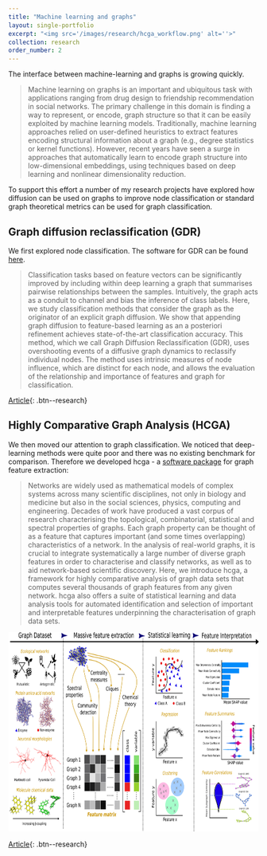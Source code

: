 ```yaml
---
title: "Machine learning and graphs"
layout: single-portfolio
excerpt: "<img src='/images/research/hcga_workflow.png' alt=''>"
collection: research
order_number: 2
---
```


The interface between machine-learning and graphs is growing quickly. 

> Machine learning on graphs is an important and ubiquitous task with applications ranging from drug design to friendship recommendation in social networks. The primary challenge in this domain is finding a way to represent, or encode, graph structure so that it can be easily exploited by machine learning models. Traditionally, machine learning approaches relied on user-defined heuristics to extract features encoding structural information about a graph (e.g., degree statistics or kernel functions). However, recent years have seen a surge in approaches that automatically learn to encode graph structure into low-dimensional embeddings, using techniques based on deep learning and nonlinear dimensionality reduction. 

To support this effort a number of my research projects have explored how diffusion can be used on graphs to improve node classification or standard graph theoretical metrics can be used for graph classification.



## Graph diffusion reclassification (GDR)

We first explored node classification. The software for GDR can be found [here](https://github.com/barahona-research-group/GDR).

> Classification tasks based on feature vectors can be significantly improved by including within deep learning a graph that summarises pairwise relationships between the samples. Intuitively, the graph acts as a conduit to channel and bias the inference of class labels. Here, we study classification methods that consider the graph as the originator of an explicit graph diffusion. We show that appending graph diffusion to feature-based learning as an a posteriori refinement achieves state-of-the-art classification accuracy. This method, which we call Graph Diffusion Reclassification (GDR), uses overshooting events of a diffusive graph dynamics to reclassify individual nodes. The method uses intrinsic measures of node influence, which are distinct for each node, and allows the evaluation of the relationship and importance of features and graph for classification.


[Article](https://www.aimsciences.org/article/doi/10.3934/fods.2020002){: .btn--research} 

## Highly Comparative Graph Analysis (HCGA)

We then moved our attention to graph classification. We noticed that deep-learning methods were quite poor and there was no existing benchmark for comparison. Therefore we developed hcga - a [software package](https://github.com/barahona-research-group/hcga) for graph feature extraction:

> Networks are widely used as mathematical models of complex systems across many scientific disciplines, not only in biology and medicine but also in the social sciences, physics, computing and engineering. Decades of work have produced a vast corpus of research characterising the topological, combinatorial, statistical and spectral properties of graphs. Each graph property can be thought of as a feature that captures important (and some times overlapping) characteristics of a network. In the analysis of real-world graphs, it is crucial to integrate systematically a large number of diverse graph features in order to characterise and classify networks, as well as to aid network-based scientific discovery. Here, we introduce hcga, a framework for highly comparative analysis of graph data sets that computes several thousands of graph features from any given network. hcga also offers a suite of statistical learning and data analysis tools for automated identification and selection of important and interpretable features underpinning the characterisation of graph data sets.

<p align="center">
  <img src="/images/research/hcga_workflow.png" height="400px" width="800px" />
</p>


[Article](https://doi.org/10.1016/j.patter.2021.100227){: .btn--research} 







